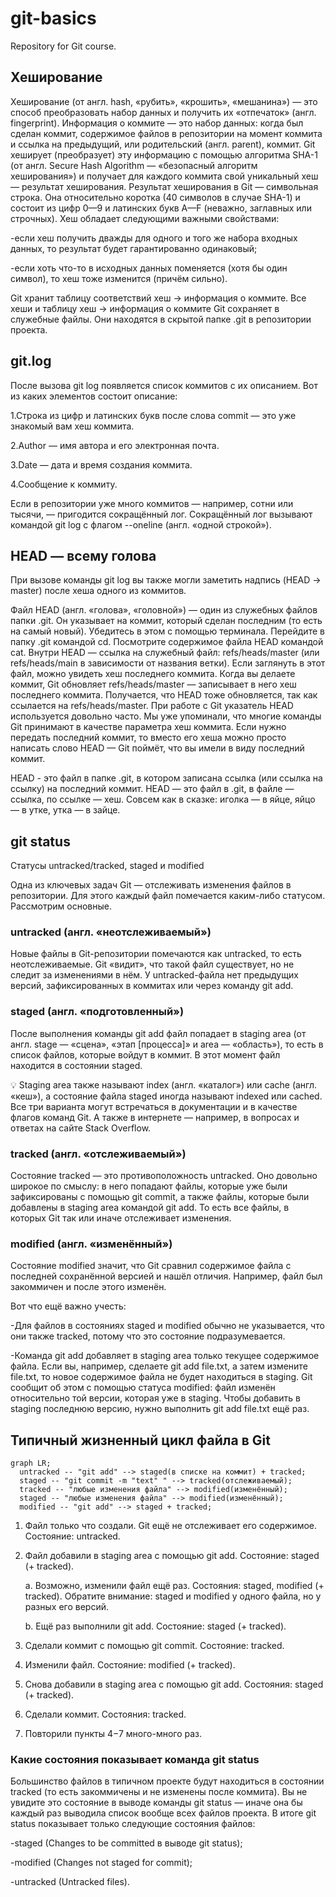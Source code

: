 # git-basics
Repository for Git course.

## Хеширование

Хеширование (от англ. hash, «рубить», «крошить», «мешанина») — это способ преобразовать набор данных и получить их «отпечаток» (англ. fingerprint).
Информация о коммите — это набор данных: когда был сделан коммит, содержимое файлов в репозитории на момент коммита и ссылка на предыдущий, или родительский (англ. parent), коммит. 
Git хеширует (преобразует) эту информацию с помощью алгоритма SHA-1 (от англ. Secure Hash Algorithm — «безопасный алгоритм хеширования») и получает для каждого коммита свой уникальный хеш — результат хеширования.
Результат хеширования в Git — символьная строка. Она относительно коротка (40 символов в случае SHA-1) и состоит из цифр 0—9 и латинских букв A—F (неважно, заглавных или строчных). 
Хеш обладает следующими важными свойствами:

  -если хеш получить дважды для одного и того же набора входных данных, то результат будет гарантированно одинаковый;

  -если хоть что-то в исходных данных поменяется (хотя бы один символ), то хеш тоже изменится (причём сильно).
	
Git хранит таблицу соответствий хеш → информация о коммите. Все хеши и таблицу хеш → информация о коммите Git сохраняет в служебные файлы. Они находятся в скрытой папке .git в репозитории проекта.

## git.log

После вызова git log появляется список коммитов с их описанием.
Вот из каких элементов состоит описание:

1.Строка из цифр и латинских букв после слова commit — это уже знакомый вам хеш коммита.

2.Author — имя автора и его электронная почта.

3.Date — дата и время создания коммита.

4.Сообщение к коммиту.

Если в репозитории уже много коммитов — например, сотни или тысячи, — пригодится сокращённый лог.
Сокращённый лог вызывают командой git log с флагом --oneline (англ. «одной строкой»).

## HEAD — всему голова

При вызове команды git log вы также могли заметить надпись (HEAD -> master) после хеша одного из коммитов.

Файл HEAD (англ. «голова», «головной») — один из служебных файлов папки .git. Он указывает на коммит, который сделан последним (то есть на самый новый).
Убедитесь в этом с помощью терминала. Перейдите в папку .git командой cd. Посмотрите содержимое файла HEAD командой cat.
Внутри HEAD — ссылка на служебный файл: refs/heads/master (или refs/heads/main в зависимости от названия ветки). Если заглянуть в этот файл, можно увидеть хеш последнего коммита.
Когда вы делаете коммит, Git обновляет refs/heads/master — записывает в него хеш последнего коммита. Получается, что HEAD тоже обновляется, так как ссылается на refs/heads/master.
При работе с Git указатель HEAD используется довольно часто. Мы уже упоминали, что многие команды Git принимают в качестве параметра хеш коммита. 
Если нужно передать последний коммит, то вместо его хеша можно просто написать слово HEAD — Git поймёт, что вы имели в виду последний коммит.

HEAD - это файл в папке .git, в котором записана ссылка (или ссылка на ссылку) на последний коммит. 
HEAD — это файл в .git, в файле — ссылка, по ссылке — хеш. Совсем как в сказке: иголка — в яйце, яйцо — в утке, утка — в зайце.

## git status

Статусы untracked/tracked, staged и modified

Одна из ключевых задач Git — отслеживать изменения файлов в репозитории. 
Для этого каждый файл помечается каким-либо статусом. Рассмотрим основные.

### untracked (англ. «неотслеживаемый»)

Новые файлы в Git-репозитории помечаются как untracked, то есть неотслеживаемые. Git «видит», что такой файл существует, но не следит за изменениями в нём. 
У untracked-файла нет предыдущих версий, зафиксированных в коммитах или через команду git add.

### staged (англ. «подготовленный»)

После выполнения команды git add файл попадает в staging area (от англ. stage — «сцена», «этап [процесса]» и area — «область»), то есть в список файлов, которые войдут в коммит. 
В этот момент файл находится в состоянии staged.

💡 Staging area также называют index (англ. «каталог») или cache (англ. «кеш»), а состояние файла staged иногда называют indexed или cached. 
Все три варианта могут встречаться в документации и в качестве флагов команд Git. 
А также в интернете — например, в вопросах и ответах на сайте Stack Overflow.

### tracked (англ. «отслеживаемый»)

Состояние tracked — это противоположность untracked. Оно довольно широкое по смыслу: в него попадают файлы, 
которые уже были зафиксированы с помощью git commit, а также файлы, которые были добавлены в staging area командой git add. 
То есть все файлы, в которых Git так или иначе отслеживает изменения.

### modified (англ. «изменённый»)

Состояние modified значит, что Git сравнил содержимое файла с последней сохранённой версией и нашёл отличия. 
Например, файл был закоммичен и после этого изменён.

Вот что ещё важно учесть:

 -Для файлов в состояниях staged и modified обычно не указывается, что они также tracked, потому что это состояние подразумевается.

 -Команда git add добавляет в staging area только текущее содержимое файла. 
  Если вы, например, сделаете git add file.txt, а затем измените file.txt, то новое содержимое файла не будет находиться в staging. 
  Git сообщит об этом с помощью статуса modified: файл изменён относительно той версии, которая уже в staging. 
  Чтобы добавить в staging последнюю версию, нужно выполнить git add file.txt ещё раз.

## Типичный жизненный цикл файла в Git


```mermaid
graph LR;
  untracked -- "git add" --> staged(в списке на коммит) + tracked;
  staged -- "git commit -m "text" " --> tracked(отслеживаемый);
  tracked -- "любые изменения файла" --> modified(изменённый);
  staged -- "любые изменения файла" --> modified(изменённый);
  modified -- "git add" --> staged + tracked;
```

1. Файл только что создали. Git ещё не отслеживает его содержимое. Состояние: untracked.

2. Файл добавили в staging area с помощью git add. Состояние: staged (+ tracked).

   a. Возможно, изменили файл ещё раз. Состояния: staged, modified (+ tracked).
      Обратите внимание: staged и modified у одного файла, но у разных его версий.
  
   b. Ещё раз выполнили git add. Состояние: staged (+ tracked).

3. Сделали коммит с помощью git commit. Состояние: tracked.

4. Изменили файл. Состояние: modified (+ tracked).

5. Снова добавили в staging area с помощью git add. Состояния: staged (+ tracked).

6. Сделали коммит. Состояния: tracked.

7. Повторили пункты 4−7 много-много раз.

### Какие состояния показывает команда git status

Большинство файлов в типичном проекте будут находиться в состоянии tracked (то есть закоммичены и не изменены после коммита). 
Вы не увидите это состояние в выводе команды git status — иначе она бы каждый раз выводила список вообще всех файлов проекта. 
В итоге git status показывает только следующие состояния файлов:

  -staged (Changes to be committed в выводе git status);

  -modified (Changes not staged for commit);

  -untracked (Untracked files).
